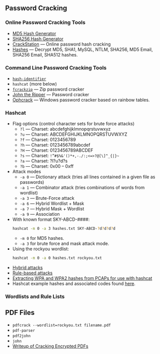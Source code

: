 ## Password Cracking

### Online Password Cracking Tools
- [MD5 Hash Generator](https://www.md5hashgenerator.com/)
- [SHA256 Hash Generator](https://emn178.github.io/online-tools/sha256.html)
- [CrackStation](https://crackstation.net/) — Online password hash cracking
- [Hashes](https://hashes.com/en/decrypt/hash) — Decrypt MD5, SHA1, MySQL, NTLM, SHA256, MD5 Email, SHA256 Email, SHA512 hashes.
  
### Command Line Password Cracking Tools
- [`hash-identifier`](https://www.kali.org/tools/hash-identifier/)
- `hashcat` (more below)
- [`fcrackzip`](https://www.kali.org/tools/fcrackzip/) — Zip password cracker
- [John the Ripper](https://www.openwall.com/john/) — Password cracker
- [Ophcrack](https://ophcrack.sourceforge.io/) — Windows password cracker based on rainbow tables.
  
### Hashcat
- Flag options (control character sets for brute force attacks)
  - `?l` — Charset: abcdefghijklmnopqrstuvwxyz
  - `?u` — Charset: ABCDEFGHIJKLMNOPQRSTUVWXYZ
  - `?f` — Charset: 0123456789
  - `?h` — Charset: 0123456789abcdef
  - `?H` — Charset: 0123456789ABCDEF
  - `?s` — Charset: `!”#$%&'()*+,-./:;<=>?@[\]^_{|}~`
  - `?a` — Charset: ?l?u?d?s
  - `?b` — Charset: 0x00 – 0xff
- Attack modes
  - `-a 0` — Dictionary attack (tries all lines contained in a given file as passwords)
  - `-a 1` — Combinator attack (tries combinations of words from wordlist)
  - `-a 3` — Brute-Force attack 
  - `-a 6` — Hybrid Wordlist + Mask
  - `-a 7` — Hybrid Mask + Wordlist
  - `-a 9` — Association 
- With known format SKY-ABCD-####:
  ```bash
  hashcat -m 0 -a 3 hashes.txt SKY-ABCD-?d?d?d?d
  ```
  - `-m 0` for MD5 hashes.
  - `-a 3` for brute force and mask attack mode.
- Using the rockyou wordlist:
  ```bash
  hashcat -m 0 -a 0 hashes.txt rockyou.txt
  ```
- [Hybrid attacks](https://hashcat.net/wiki/doku.php?id=hybrid_attack)
- [Rule-based attacks](https://hashcat.net/wiki/doku.php?id=rule_based_attack)
- [Extracting WPA and WPA2 hashes from PCAPs for use with hashcat](https://hashcat.net/wiki/doku.php?id=hccapx)
- Hashcat example hashes and associated codes found [here](https://hashcat.net/wiki/doku.php?id=example_hashes).

### Wordlists and Rule Lists


## PDF Files
- `pdfcrack --wordlist=rockyou.txt filename.pdf`
- `pdf-parser`
- `pdf2john`
- `john`
- [Writeup of Cracking Encrypted PDFs](https://blog.didierstevens.com/2017/12/26/cracking-encrypted-pdfs-part-1/)
